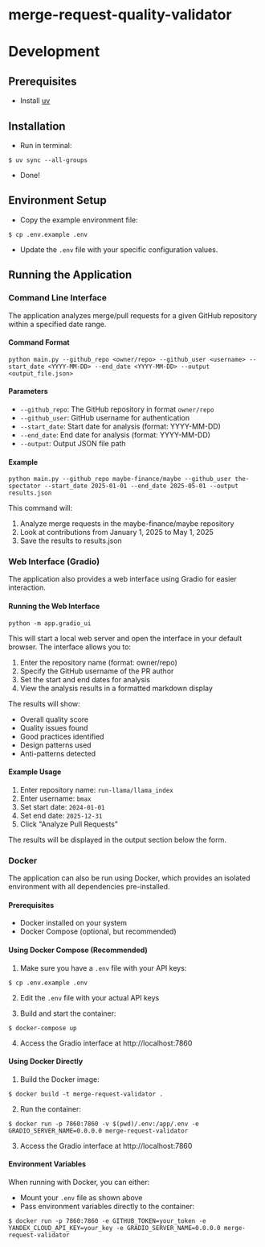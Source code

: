 # merge-request-quality-validator

# Development
## Prerequisites
- Install [uv](https://docs.astral.sh/uv/getting-started/installation/)
## Installation
- Run in terminal:
```
$ uv sync --all-groups
```
- Done!

## Environment Setup
- Copy the example environment file:
```
$ cp .env.example .env
```
- Update the `.env` file with your specific configuration values.

## Running the Application

### Command Line Interface
The application analyzes merge/pull requests for a given GitHub repository within a specified date range.

#### Command Format
```
python main.py --github_repo <owner/repo> --github_user <username> --start_date <YYYY-MM-DD> --end_date <YYYY-MM-DD> --output <output_file.json>
```

#### Parameters
- `--github_repo`: The GitHub repository in format `owner/repo`
- `--github_user`: GitHub username for authentication
- `--start_date`: Start date for analysis (format: YYYY-MM-DD)
- `--end_date`: End date for analysis (format: YYYY-MM-DD)
- `--output`: Output JSON file path

#### Example
```
python main.py --github_repo maybe-finance/maybe --github_user the-spectator --start_date 2025-01-01 --end_date 2025-05-01 --output results.json
```

This command will:
1. Analyze merge requests in the maybe-finance/maybe repository
2. Look at contributions from January 1, 2025 to May 1, 2025
3. Save the results to results.json

### Web Interface (Gradio)
The application also provides a web interface using Gradio for easier interaction.

#### Running the Web Interface
```
python -m app.gradio_ui
```

This will start a local web server and open the interface in your default browser. The interface allows you to:
1. Enter the repository name (format: owner/repo)
2. Specify the GitHub username of the PR author
3. Set the start and end dates for analysis
4. View the analysis results in a formatted markdown display

The results will show:
- Overall quality score
- Quality issues found
- Good practices identified
- Design patterns used
- Anti-patterns detected

#### Example Usage
1. Enter repository name: `run-llama/llama_index`
2. Enter username: `bmax`
3. Set start date: `2024-01-01`
4. Set end date: `2025-12-31`
5. Click "Analyze Pull Requests"

The results will be displayed in the output section below the form.

### Docker
The application can also be run using Docker, which provides an isolated environment with all dependencies pre-installed.

#### Prerequisites
- Docker installed on your system
- Docker Compose (optional, but recommended)

#### Using Docker Compose (Recommended)
1. Make sure you have a `.env` file with your API keys:
```
$ cp .env.example .env
```
2. Edit the `.env` file with your actual API keys

3. Build and start the container:
```
$ docker-compose up
```

4. Access the Gradio interface at http://localhost:7860

#### Using Docker Directly
1. Build the Docker image:
```
$ docker build -t merge-request-validator .
```

2. Run the container:
```
$ docker run -p 7860:7860 -v $(pwd)/.env:/app/.env -e GRADIO_SERVER_NAME=0.0.0.0 merge-request-validator
```

3. Access the Gradio interface at http://localhost:7860

#### Environment Variables
When running with Docker, you can either:
- Mount your `.env` file as shown above
- Pass environment variables directly to the container:
```
$ docker run -p 7860:7860 -e GITHUB_TOKEN=your_token -e YANDEX_CLOUD_API_KEY=your_key -e GRADIO_SERVER_NAME=0.0.0.0 merge-request-validator
```